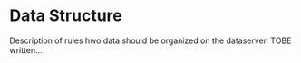 # Data Structure
Description of rules hwo data should be organized on the dataserver.
TOBE written...
